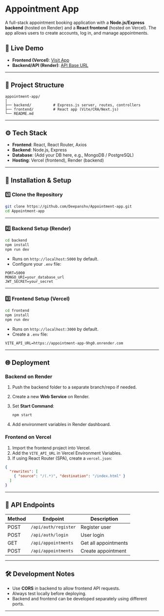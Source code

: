 # Appointment App

A full-stack appointment booking application with a **Node.js/Express backend** (hosted on Render) and a **React frontend** (hosted on Vercel).
The app allows users to create accounts, log in, and manage appointments.

## 🚀 Live Demo

* **Frontend (Vercel)**: [Visit App](https://appointment-ce6en21mi-deepanshvs-projects.vercel.app)
* **Backend/API (Render)**: [API Base URL](https://appointment-app-9hg0.onrender.com)

---

## 📂 Project Structure

```
appointment-app/
│
├── backend/          # Express.js server, routes, controllers
├── frontend/         # React app (Vite/CRA/Next.js)
└── README.md
```

---

## ⚙️ Tech Stack

* **Frontend**: React, React Router, Axios
* **Backend**: Node.js, Express
* **Database**: (Add your DB here, e.g., MongoDB / PostgreSQL)
* **Hosting**: Vercel (frontend), Render (backend)

---

## 🔧 Installation & Setup

### 1️⃣ Clone the Repository

```bash
git clone https://github.com/Deepanshv/Appointment-app.git
cd Appointment-app
```

---

### 2️⃣ Backend Setup (Render)

```bash
cd backend
npm install
npm run dev
```

* Runs on `http://localhost:5000` by default.
* Configure your `.env` file:

```env
PORT=5000
MONGO_URI=your_database_url
JWT_SECRET=your_secret
```

---

### 3️⃣ Frontend Setup (Vercel)

```bash
cd frontend
npm install
npm run dev
```

* Runs on `http://localhost:3000` by default.
* Create a `.env` file:

```env
VITE_API_URL=https://appointment-app-9hg0.onrender.com
```

---

## 🌐 Deployment

### **Backend on Render**

1. Push the backend folder to a separate branch/repo if needed.
2. Create a new **Web Service** on Render.
3. Set **Start Command**:

   ```bash
   npm start
   ```
4. Add environment variables in Render dashboard.

### **Frontend on Vercel**

1. Import the frontend project into Vercel.
2. Add the `VITE_API_URL` in Vercel Environment Variables.
3. If using React Router (SPA), create a `vercel.json`:

```json
{
  "rewrites": [
    { "source": "/(.*)", "destination": "/index.html" }
  ]
}
```

---

## 📌 API Endpoints

| Method | Endpoint             | Description          |
| ------ | -------------------- | -------------------- |
| POST   | `/api/auth/register` | Register user        |
| POST   | `/api/auth/login`    | User login           |
| GET    | `/api/appointments`  | Get all appointments |
| POST   | `/api/appointments`  | Create appointment   |

---

## 🛠️ Development Notes

* Use **CORS** in backend to allow frontend API requests.
* Always test locally before deploying.
* Backend and frontend can be developed separately using different ports.

---
